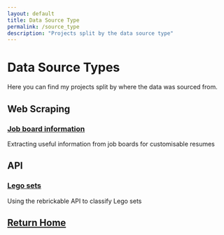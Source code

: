 ```yaml
---
layout: default
title: Data Source Type
permalink: /source_type
description: "Projects split by the data source type"
---
```

# Data Source Types
Here you can find my projects split by where the data was sourced from.

## Web Scraping
### [Job board information](https://sammatt87.github.io/job_board_info)
Extracting useful information from job boards for customisable resumes

## API
### [Lego sets](https://sammatt87.github.io/lego_sets_classification)
Using the rebrickable API to classify Lego sets

## [Return Home](https://sammatt87.github.io/)